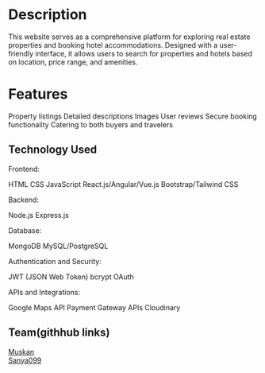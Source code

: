 # Description 
This website serves as a comprehensive platform for exploring real estate properties 
and booking hotel accommodations. Designed with a user-friendly interface, it allows 
users to search for properties and hotels based on location, price range, and amenities.


# Features
 Property listings 
 Detailed descriptions 
 Images
 User reviews
 Secure booking functionality
 Catering to both buyers and travelers

 ## Technology Used
 
Frontend:
 
HTML
CSS
JavaScript
React.js/Angular/Vue.js
Bootstrap/Tailwind CSS

Backend:

Node.js
Express.js

Database:

MongoDB
MySQL/PostgreSQL

Authentication and Security:

JWT (JSON Web Token)
bcrypt
OAuth

APIs and Integrations:

Google Maps API
Payment Gateway APIs
Cloudinary

## Team(githhub links)

[Muskan](https://github.com/Muskan01-engg/BEE-project.git)    
[Sanya099](https://github.com/sanya099/BEE-project  )




